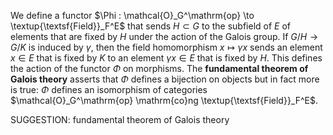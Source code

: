 We define a functor $\Phi : \mathcal{O}_G^\mathrm{op} \to \textup{\textsf{Field}}_F^E$ that sends $H \subset G$ to the subfield of $E$ of elements that are fixed by $H$ under the action of the Galois group. If $G/H \to G/K$ is induced by $\gamma$, then the field homomorphism $x \mapsto \gamma x$ sends an element $x \in E$ that is fixed by $K$ to an element $\gamma x \in E$ that is fixed by $H$. This defines the action of the functor $\Phi$ on morphisms. The **fundamental theorem of Galois theory** asserts that $\Phi$ defines a bijection on objects but in fact more is true: $\Phi$ defines an isomorphism of categories $\mathcal{O}_G^\mathrm{op} \mathrm{co}ng \textup{\textsf{Field}}_F^E$.


SUGGESTION: fundamental theorem of Galois theory